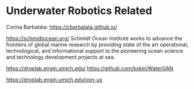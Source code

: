 # Underwater Robotics Related

Corina Barbalata: https://cbarbalata.github.io/

https://schmidtocean.org/
Schmidt Ocean Institute works to advance the frontiers of global marine research by providing state of the art operational, technological, and informational support to the pioneering ocean science and technology development projects at sea.

https://droplab.engin.umich.edu/
https://github.com/kskin/WaterGAN

https://droplab.engin.umich.edu/join-us